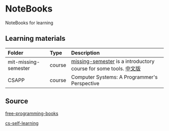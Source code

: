 # NoteBooks
NoteBooks for learning

## Learning materials

|Folder|Type|Description|
|:-|:-|:-|
|mit-missing-semester|course|[missing-semester](https://missing.csail.mit.edu/) is a introductory course for some tools. [中文版](https://missing-semester-cn.github.io/)|
|CSAPP|course|Computer Systems: A Programmer's Perspective|



## Source

[free-programming-books](https://github.com/EbookFoundation/free-programming-books)

[cs-self-learning](https://csdiy.wiki/)



